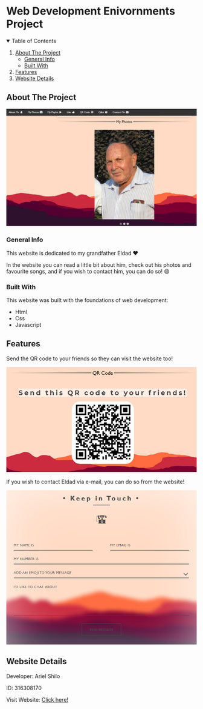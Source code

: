 # Web Development Enivornments Project


<!-- TABLE OF CONTENTS -->
<details open="open">
  <summary>Table of Contents</summary>
  <ol>
    <li>
      <a href="#about-the-project">About The Project</a>
      <ul>
        <li><a href="#general-info">General Info</a></li>
        <li><a href="#built-with">Built With</a></li>
      </ul>
    </li>
    <li><a href="#features">Features</a></li>
    <li><a href="#website-details">Website Details</a></li>
  </ol>
</details>



<!-- ABOUT THE PROJECT -->
## About The Project

[![Product Name Screen Shot][product-photos]](https://web-development-environments-2021.github.io/316308170/#photos)

### General Info
This website is dedicated to my grandfather Eldad :heart:

In the website you can read a little bit about him, check out his photos and favourite songs,
and if you wish to contact him, you can do so! :smile:


### Built With

This website was built with the foundations of web development:
* Html
* Css
* Javascript


## Features

Send the QR code to your friends so they can visit the website too!

[![Product Name Screen Shot][product-qr]](https://web-development-environments-2021.github.io/316308170/#qrcode)

If you wish to contact Eldad via e-mail, you can do so from the website!

[![Product Name Screen Shot][product-contact]](https://web-development-environments-2021.github.io/316308170/#contact)


## Website Details

Developer: Ariel Shilo

ID: 316308170

Visit Website: [Click here!](https://web-development-environments-2021.github.io/316308170/)



[product-photos]: images/web-photos.png
[product-qr]: images/web-qr.png
[product-contact]: images/web-contact.png
